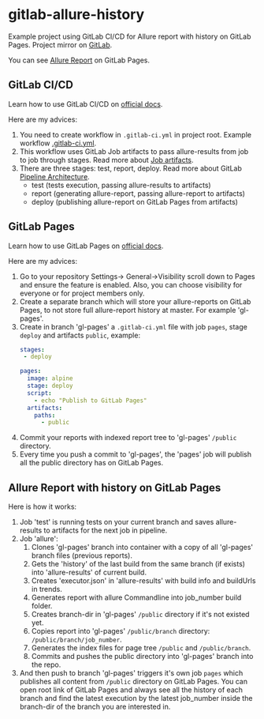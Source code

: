 # gitlab-allure-history
Example project using GitLab CI/CD for Allure report with history on GitLab Pages. Project mirror on [GitLab](https://gitlab.com/aleksandr-kotlyar/gitlab-allure-history).

You can see [Allure Report](https://aleksandr-kotlyar.gitlab.io/gitlab-allure-history/) on GitLab Pages.

## GitLab CI/CD
Learn how to use GitLab CI/CD on [official docs](https://docs.gitlab.com/ce/ci/quick_start/index.html).

Here are my advices:
1. You need to create workflow in `.gitlab-ci.yml` in project root. Example workflow [.gitlab-ci.yml](https://github.com/aleksandr-kotlyar/gitlab-allure-history/blob/master/.gitlab-ci.yml).
2. This workflow uses GitLab Job artifacts to pass allure-results from job to job through 
   stages. Read more about [Job artifacts](https://docs.gitlab.com/ce/ci/pipelines/job_artifacts.html).
3. There are three stages: test, report, deploy. Read more about GitLab [Pipeline Architecture](https://docs.gitlab.com/ee/ci/pipelines/pipeline_architectures.html). 
   - test (tests execution, passing allure-results to artifacts)
   - report (generating allure-report, passing allure-report to artifacts)
   - deploy (publishing allure-report on GitLab Pages from artifacts)

## GitLab Pages
Learn how to use GitLab Pages on [official docs](https://docs.gitlab.com/ee/user/project/pages/).

Here are my advices:
1. Go to your repository Settings-> General->Visibility scroll down to Pages and ensure the 
   feature is enabled. Also, you can choose visibility for everyone or for project members only.
2. Create a separate branch which will store your allure-reports on GitLab Pages, to not store full 
   allure-report history at master. For example 'gl-pages'.
3. Create in branch 'gl-pages' a `.gitlab-ci.yml` file with job `pages`, stage `deploy` and 
   artifacts `public`, example:
   ```yaml
   stages:
    - deploy

   pages:
     image: alpine
     stage: deploy
     script:
       - echo "Publish to GitLab Pages"
     artifacts:
       paths:
         - public
   ```
4. Commit your reports with indexed report tree to 'gl-pages' `/public` directory.
5. Every time you push a commit to 'gl-pages', the 'pages' job will publish all the public 
   directory has on GitLab Pages.

## Allure Report with history on GitLab Pages
Here is how it works:

1. Job 'test' is running tests on your current branch and saves allure-results to artifacts for 
   the next job in pipeline.
2. Job 'allure':
   1. Clones 'gl-pages' branch into container with a copy of all 'gl-pages' branch files 
      (previous reports).
   2. Gets the 'history' of the last build from the same branch (if exists) into
      'allure-results' of current build.
   3. Creates 'executor.json' in 'allure-results' with build info and buildUrls in trends.
   4. Generates report with allure Commandline into job_number build folder.
   5. Creates branch-dir in 'gl-pages' `/public` directory if it's not existed yet.    
   5. Copies report into 'gl-pages' `/public/branch` directory: `/public/branch/job_number`.
   6. Generates the index files for page tree `/public` and `/public/branch`.
   7. Commits and pushes the public directory into 'gl-pages' branch into the repo.
3. And then push to branch 'gl-pages' triggers it's own job `pages` which publishes all 
   content from `/public` directory on GitLab Pages. You can open root link of GitLab Pages and 
   always see all the history of each branch and find the latest execution by the latest 
   job_number inside the branch-dir of the branch you are interested in.
